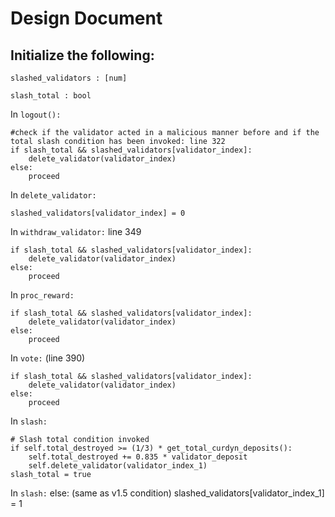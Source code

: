 # Design Document
## Initialize the following: 
	
`slashed_validators : [num]`

`slash_total : bool `	

In `logout(): `

	#check if the validator acted in a malicious manner before and if the total slash condition has been invoked: line 322
	if slash_total && slashed_validators[validator_index]:
		delete_validator(validator_index)
	else:
		proceed 

In `delete_validator:`

	slashed_validators[validator_index] = 0

In `withdraw_validator:` line 349

	if slash_total && slashed_validators[validator_index]:
		delete_validator(validator_index)
	else: 
		proceed 

In `proc_reward:`

	if slash_total && slashed_validators[validator_index]:
		delete_validator(validator_index)
	else: 
		proceed 
		
In `vote:` (line 390)

	if slash_total && slashed_validators[validator_index]:
		delete_validator(validator_index)
	else: 
		proceed 
		
In `slash:` 

    # Slash total condition invoked
    if self.total_destroyed >= (1/3) * get_total_curdyn_deposits():
        self.total_destroyed += 0.835 * validator_deposit
        self.delete_validator(validator_index_1)
	slash_total = true
	
In `slash:`
    else: 
	(same as v1.5 condition)
	slashed_validators[validator_index_1] = 1


	
